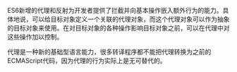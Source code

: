 ES6新增的代理和反射为开发者提供了拦截并向基本操作嵌入额外行为的能力。具体地说，可以给目标对象定义一个关联的代理对象，而这个代理对象可以作为抽象的目标对象来使用。在对目标对象的各种操作影响目标对象之前，可以在代理中对这些操作加以控制。

代理是一种新的基础型语言能力，很多转译程序都不能把代理转换为之前的ECMAScript代码，因为代理的行为实际上是无可替代的。